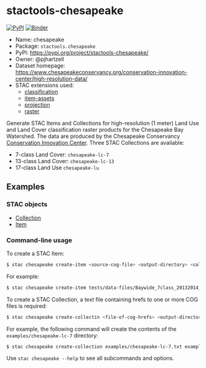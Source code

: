 # stactools-chesapeake

[![PyPI](https://img.shields.io/pypi/v/stactools-chesapeake)](https://pypi.org/project/stactools-chesapeake/)
[![Binder](https://mybinder.org/badge_logo.svg)](https://mybinder.org/v2/gh/stactools-packages/chesapeake/main?filepath=docs/installation_and_basic_usage.ipynb)

- Name: chesapeake
- Package: `stactools.chesapeake`
- PyPI: https://pypi.org/project/stactools-chesapeake/
- Owner: @pjhartzell
- Dataset homepage: https://www.chesapeakeconservancy.org/conservation-innovation-center/high-resolution-data/
- STAC extensions used:
  - [classification](https://github.com/stac-extensions/classification)
  - [item-assets](https://github.com/stac-extensions/item-assets)
  - [projection](https://github.com/stac-extensions/projection/)
  - [raster](https://github.com/stac-extensions/raster)

Generate STAC Items and Collections for high-resolution (1 meter) Land Use and Land Cover classification raster products for the Chesapeake Bay Watershed. The data are produced by the Chesapeake Conservancy [Conservation Innovation Center](https://www.chesapeakeconservancy.org/conservation-innovation-center/high-resolution-data/). Three STAC Collections are available:
- 7-class Land Cover: `chesapeake-lc-7`
- 13-class Land Cover: `chesapeake-lc-13`
- 17-class Land Use `chesapeake-lu`

## Examples

### STAC objects

- [Collection](examples/chesapeake-lc-7/collection.json)
- [Item](examples/chesapeake-lc-7/Baywide_7Class_20132014_E1300000_N1770000/Baywide_7Class_20132014_E1300000_N1770000.json)

### Command-line usage

To create a STAC Item:

```bash
$ stac chesapeake create-item <source-cog-file> <output-directory> <collection-id>
```

For example:

```bash
$ stac chesapeake create-item tests/data-files/Baywide_7class_20132014_E1300000_N1770000.tif examples chesapeake-lc-7
```

To create a STAC Collection, a text file containing hrefs to one or more COG files is required:

```bash
$ stac chesapeake create-collectin <file-of-cog-hrefs> <output-directory> <collection-id>
```

For example, the following command will create the contents of the `examples/chesapeake-lc-7` directory:

```bash
$ stac chesapeake create-collection examples/chesapeake-lc-7.txt examples/chesapeake-lc-7 chesapeake-lc-7
```

Use `stac chesapeake --help` to see all subcommands and options.
